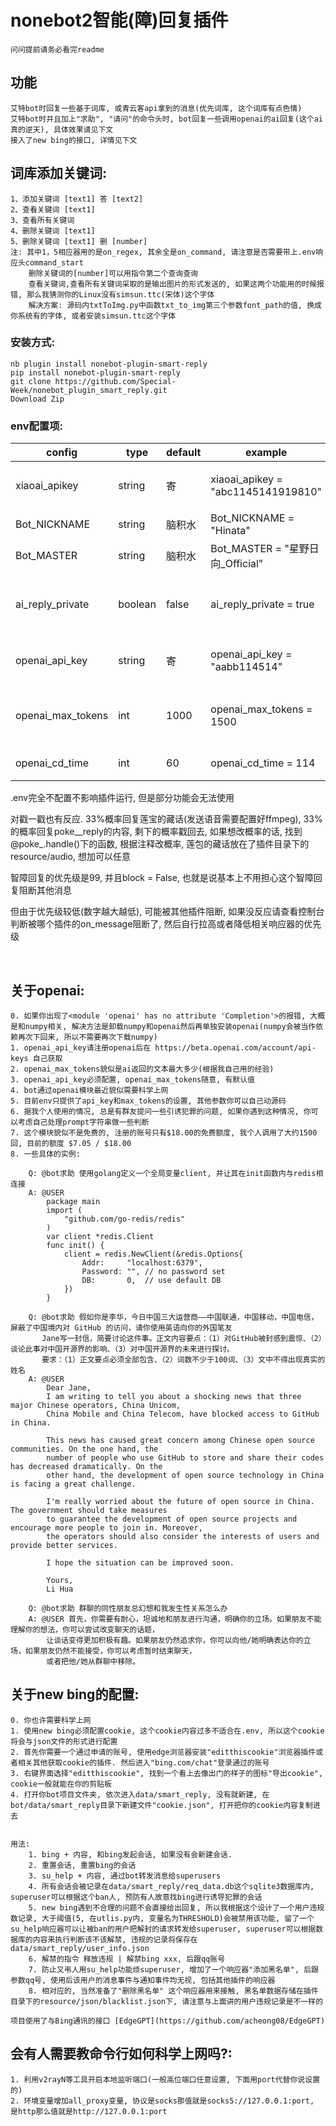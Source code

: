 # nonebot2智能(障)回复插件

    问问提前请务必看完readme


## 功能

    艾特bot时回复一些基于词库, 或青云客api拿到的消息(优先词库, 这个词库有点色情)
    艾特bot时并且加上"求助", "请问"的命令头时, bot回复一些调用openai的ai回复(这个ai真的逆天), 具体效果请见下文
    接入了new bing的接口, 详情见下文

## 词库添加关键词:
	1、添加关键词 [text1] 答 [text2]		 
	2、查看关键词 [text1]
	3、查看所有关键词
	4、删除关键词 [text1]
	5、删除关键词 [text1] 删 [number]
	注: 其中1，5相应器用的是on_regex, 其余全是on_command, 请注意是否需要带上.env响应头command_start
	    删除关键词的[number]可以用指令第二个查询查询
	    查看关键词,查看所有关键词采取的是输出图片的形式发送的, 如果这两个功能用的时候报错, 那么我猜测你的Linux没有simsun.ttc(宋体)这个字体
	    解决方案: 源码内txtToImg.py中函数txt_to_img第三个参数font_path的值, 换成你系统有的字体, 或者安装simsun.ttc这个字体

### 安装方式:

    nb plugin install nonebot-plugin-smart-reply
    pip install nonebot-plugin-smart-reply
    git clone https://github.com/Special-Week/nonebot_plugin_smart_reply.git
    Download Zip

### env配置项:

|config          |type            |default    |example                                  |usage                                   |
|----------------|----------------|-----------|-----------------------------------------|----------------------------------------|
| xiaoai_apikey  | string         |寄         |xiaoai_apikey = "abc1145141919810"       |    小爱同学的apiKey, 详细请看下文        |
| Bot_NICKNAME   | string         |脑积水     |Bot_NICKNAME = "Hinata"                  |      你Bot的称呼                         |
| Bot_MASTER     | string         |脑积水     |Bot_MASTER = "星野日向_Official"          |      你Bot主人的称呼                     |
| ai_reply_private  | boolean |false     |ai_reply_private = true          |    私聊时是否启用AI聊天（不影响功能性指令）            |
| openai_api_key    | string  |寄        |openai_api_key = "aabb114514"    |    openai的api_key, 详细请看下文         |
| openai_max_tokens | int     |1000      |openai_max_tokens = 1500         |    openai的max_tokens, 详细请看下文     |
| openai_cd_time    | int     |60        |openai_cd_time = 114             |    openai调用的cd                       |

.env完全不配置不影响插件运行, 但是部分功能会无法使用



对戳一戳也有反应. 33%概率回复莲宝的藏话(发送语音需要配置好ffmpeg), 33%的概率回复poke__reply的内容, 剩下的概率戳回去, 如果想改概率的话, 找到@poke_.handle()下的函数, 根据注释改概率, 莲包的藏话放在了插件目录下的resource/audio, 想加可以任意

智障回复的优先级是99, 并且block = False, 也就是说基本上不用担心这个智障回复阻断其他消息

但由于优先级较低(数字越大越低), 可能被其他插件阻断, 如果没反应请查看控制台判断被哪个插件的on_message阻断了, 然后自行拉高或者降低相关响应器的优先级


​       
## 关于openai:

    0. 如果你出现了<module 'openai' has no attribute 'Completion'>的报错, 大概是和numpy相关, 解决方法是卸载numpy和openai然后再单独安装openai(numpy会被当作依赖再次下回来, 所以不需要再次下载numpy)
    1. openai_api_key请注册openai后在 https://beta.openai.com/account/api-keys 自己获取
    2. openai_max_tokens貌似是ai返回的文本最大多少(根据我自己用的经验)
    3. openai_api_key必须配置, openai_max_tokens随意, 有默认值
    4. bot通过openai模块最近貌似需要科学上网
    5. 目前env只提供了api_key和max_tokens的设置, 其他参数你可以自己动源码
    6. 据我个人使用的情况, 总是有群友提问一些引诱犯罪的问题, 如果你遇到这种情况, 你可以考虑自己处理prompt字符串做一些判断
    7. 这个模块貌似不是免费的, 注册的账号只有$18.00的免费额度, 我个人调用了大约1500回, 目前的额度 $7.05 / $18.00
    8. 一些具体的实例:
    
        Q: @bot求助 使用golang定义一个全局变量client, 并让其在init函数内与redis相连接
        A: @USER  
            package main
            import (
                "github.com/go-redis/redis"
            )
            var client *redis.Client
            func init() {
                client = redis.NewClient(&redis.Options{
                    Addr:     "localhost:6379",
                    Password: "", // no password set
                    DB:       0,  // use default DB
                })
            }
    
        Q: @bot求助 假如你是李华，今日中国三大运营商——中国联通，中国移动，中国电信，屏蔽了中国境内对 GitHub 的访问，请你使用英语向你的外国笔友
           Jane写一封信，简要讨论这件事。正文内容要点：（1）对GitHub被封感到震惊、（2）谈论此事对中国开源界的影响、（3）对中国开源界的未来进行探讨。
           要求：（1）正文要点必须全部包含、（2）词数不少于100词、（3）文中不得出现真实的姓名
        A: @USER 
            Dear Jane,
            I am writing to tell you about a shocking news that three major Chinese operators, China Unicom, 
            China Mobile and China Telecom, have blocked access to GitHub in China.
    
            This news has caused great concern among Chinese open source communities. On the one hand, the 
            number of people who use GitHub to store and share their codes has decreased dramatically. On the
            other hand, the development of open source technology in China is facing a great challenge.
    
            I'm really worried about the future of open source in China. The government should take measures
            to guarantee the development of open source projects and encourage more people to join in. Moreover,
            the operators should also consider the interests of users and provide better services.
    
            I hope the situation can be improved soon.
    
            Yours,
            Li Hua
    
    	Q: @bot求助 群聊的同性朋友总幻想和我发生性关系怎么办
        A: @USER 首先，你需要有耐心，坦诚地和朋友进行沟通，明确你的立场。如果朋友不能理解你的想法，你可以尝试改变聊天的话题，
            让谈话变得更加积极有趣。如果朋友仍然追求你，你可以向他/她明确表达你的立场，如果朋友仍然不能接受，你可以考虑暂时结束聊天，
            或者把他/她从群聊中移除。





## 关于new bing的配置:

    0. 你也许需要科学上网
    1. 使用new bing必须配置cookie, 这个cookie内容过多不适合在.env, 所以这个cookie将会与json文件的形式进行配置
    2. 首先你需要一个通过申请的账号, 使用edge浏览器安装"editthiscookie"浏览器插件或者相关其他获取cookie的插件. 然后进入"bing.com/chat"登录通过的账号
    3. 右键界面选择"editthiscookie", 找到一个看上去像出门的样子的图标"导出cookie", cookie一般就能在你的剪贴板
    4. 打开你bot项目文件夹, 依次进入data/smart_reply, 没有就新建, 在bot/data/smart_reply目录下新建文件"cookie.json", 打开把你的cookie内容复制进去


    用法:
        1. bing + 内容, 和bing发起会话, 如果没有会新建会话.
        2. 重置会话, 重置bing的会话
        3. su_help + 内容, 通过bot转发消息给superusers
        4. 所有会话会被记录在data/smart_reply/req_data.db这个sqlite3数据库内, superuser可以根据这个ban人, 预防有人故意找bing进行诱导犯罪的会话
        5. new bing遇到不合理的问题不会直接给出回复, 所以我根据这个设计了一个用户违规数记录, 大于阈值(5, 在utlis.py内, 变量名为THRESHOLD)会被禁用该功能, 留了一个su_help响应器可以让被ban的用户把解封的请求转发给superuser, superuser可以根据数据库的内容来执行判断该不该解禁, 违规的记录将保存在data/smart_reply/user_info.json
        6. 解禁的指令 释放违规 | 解禁bing xxx, 后跟qq账号
        7. 防止又弔人用su_help功能烦superuser, 增加了一个响应器"添加黑名单", 后跟参数qq号, 使用后该用户的消息事件与通知事件均无视, 包括其他插件的响应器
        8. 相对应的, 当然准备了"删除黑名单" 这个响应器用来接触, 黑名单数据存储在插件目录下的resource/json/blacklist.json下, 请注意与上面讲的用户违规记录是不一样的
        
    项目使用了与Bing通讯的接口 [EdgeGPT](https://github.com/acheong08/EdgeGPT)        


## 会有人需要教命令行如何科学上网吗?:

    1. 利用v2rayN等工具开启本地监听端口(一般高位端口任意设置, 下面用port代替你说设置的)
    2. 环境变量增加all_proxy变量, 协议是socks那值就是socks5://127.0.0.1:port, 是http那么值就是http://127.0.0.1:port


